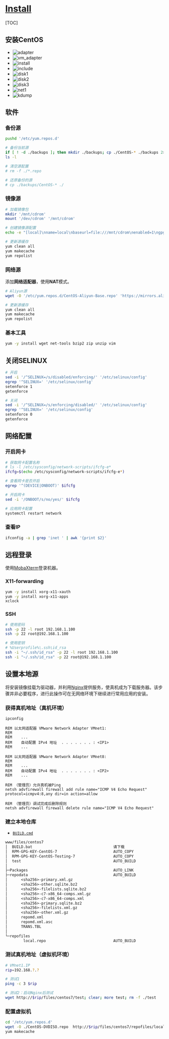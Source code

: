 <link rel="stylesheet" href="https://zhmhbest.gitee.io/hellomathematics/style/index.css">
<script src="https://zhmhbest.gitee.io/hellomathematics/style/index.js"></script>

# [Install](../index.html)

[TOC]

## 安装CentOS

- ![adapter](./images/adapter.png)
- ![vm_adapter](./images/vm_adapter.png)
- ![install](./images/centos7_install.png)
- ![include](./images/centos7_include.png)
- ![disk1](./images/centos7_disk1.png)
- ![disk2](./images/centos7_disk2.png)
- ![disk3](./images/centos7_disk3.png)
- ![net1](./images/centos7_net1.png)
- ![kdump](./images/centos7_kdump.png)

## 软件

### 备份源

```bash
pushd '/etc/yum.repos.d'

# 备份当前源
if [ ! -d ./backups ]; then mkdir ./backups; cp ./CentOS-* ./backups 2>/dev/null || echo Nothing will be moved.; fi
ls -l

# 清空源配置
# rm -f ./*.repo

# 还原备份的源
# cp ./backups/CentOS-* ./
```

### 镜像源

```bash
# 加载镜像包
mkdir '/mnt/cdrom'
mount '/dev/cdrom' '/mnt/cdrom'

# 创建镜像源配置
echo -e "[local]\nname=local\nbaseurl=file:///mnt/cdrom\nenabled=1\ngpgcheck=0">'/etc/yum.repos.d/local.repo'

# 更新源缓存
yum clean all
yum makecache
yum repolist
```

### 网络源

添加**网络适配器**，使用**NAT**模式。

```bash
# Aliyun源
wget -O '/etc/yum.repos.d/CentOS-Aliyun-Base.repo' 'https://mirrors.aliyun.com/repo/Centos-7.repo'

# 更新源缓存
yum clean all
yum makecache
yum repolist
```

### 基本工具

```bash
yum -y install wget net-tools bzip2 zip unzip vim
```

## 关闭SELINUX

```bash
# 开启
sed -i '/^SELINUX=/s/disabled/enforcing/' '/etc/selinux/config'
egrep '^SELINUX=' '/etc/selinux/config'
setenforce 1
getenforce

# 关闭
sed -i '/^SELINUX=/s/enforcing/disabled/' '/etc/selinux/config'
egrep '^SELINUX=' '/etc/selinux/config'
setenforce 0
getenforce
```

## 网络配置

### 开启网卡

```bash
# 获取网卡配置名称
# ls -l /etc/sysconfig/network-scripts/ifcfg-e*
ifcfg=$(echo /etc/sysconfig/network-scripts/ifcfg-e*)

# 查看网卡是否开启
egrep '^(DEVICE|ONBOOT)' $ifcfg

# 开启网卡
sed -i '/ONBOOT/s/no/yes/' $ifcfg

# 应用网卡配置
systemctl restart network
```

### 查看IP

```bash
ifconfig -a | grep 'inet ' | awk '{print $2}'
```

## 远程登录

使用[MobaXterm](https://mobaxterm.mobatek.net/download-home-edition.html)登录机器。

### X11-forwarding

```bash
yum -y install xorg-x11-xauth
yum -y install xorg-x11-apps
xclock
```

### SSH

```bash
# 使用密码
ssh -p 22 -l root 192.168.1.100
ssh -p 22 root@192.168.1.100

# 使用密钥
# %Userprofile%\.ssh\id_rsa
ssh -i "~/.ssh/id_rsa" -p 22 -l root 192.168.1.100
ssh -i "~/.ssh/id_rsa" -p 22 root@192.168.1.100
```

## 设置本地源

将安装镜像挂载为驱动器，并利用[Nginx](http://nginx.org/en/download.html)提供服务，使真机成为下载服务器。该步骤并非必要程序，进行此操作可在无网络环境下继续进行常用应用的安装。

### 获得真机地址（真机环境）

```batch
ipconfig

REM 以太网适配器 VMware Network Adapter VMnet1:
REM
REM    ...
REM    自动配置 IPv4 地址  . . . . . . . : <IP1>
REM    ...

REM 以太网适配器 VMware Network Adapter VMnet8:
REM
REM    ...
REM    自动配置 IPv4 地址  . . . . . . . : <IP2>
REM    ...

REM （管理员）允许真机被Ping
netsh advfirewall firewall add rule name="ICMP V4 Echo Request" protocol=icmpv4:8,any dir=in action=allow

REM （管理员）调试完成后删除规则
netsh advfirewall firewall delete rule name="ICMP V4 Echo Request"
```

### 建立本地仓库

- [`BUILD.cmd`](./codes/BUILD.cmd)

```txt
www/files/centos7
│  BUILD.bat                                    请下载
│  RPM-GPG-KEY-CentOS-7                         AUTO_COPY
│  RPM-GPG-KEY-CentOS-Testing-7                 AUTO_COPY
│  test                                         AUTO_BUILD
│
├─Packages                                      AUTO_LINK
├─repodata                                      AUTO_BUILD
│      <sha256>-primary.xml.gz
│      <sha256>-other.sqlite.bz2
│      <sha256>-filelists.sqlite.bz2
│      <sha256>-c7-x86_64-comps.xml.gz
│      <sha256>-c7-x86_64-comps.xml
│      <sha256>-primary.sqlite.bz2
│      <sha256>-filelists.xml.gz
│      <sha256>-other.xml.gz
│      repomd.xml
│      repomd.xml.asc
│      TRANS.TBL
│
└─repofiles
        local.repo                              AUTO_BUILD
```

### 测试真机地址（虚拟机环境）

```bash
# VMnet1.IP
rip=192.168.?.?

# 测试1
ping -c 3 $rip

# 测试2：启动Nginx后测试
wget http://$rip/files/centos7/test; clear; more test; rm -f ./test
```

### 配置虚拟机

```bash
cd '/etc/yum.repos.d'
wget -O ./CentOS-DVDISO.repo  http://$rip/files/centos7/repofiles/local.repo
yum makecache
```
